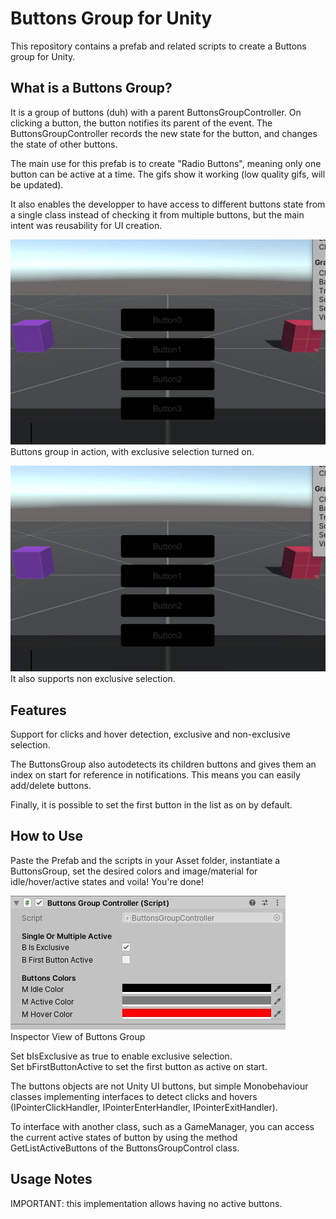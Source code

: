 # Buttons Group for Unity

This repository contains a prefab and related scripts to create a Buttons group for Unity.

## What is a Buttons Group?

It is a group of buttons (duh) with a parent ButtonsGroupController. On clicking a button, the button notifies its parent of the event. The ButtonsGroupController records the new state for the button, and changes the state of other buttons.

The main use for this prefab is to create "Radio Buttons", meaning only one button can be active at a time. The gifs show it working (low quality gifs, will be updated).

It also enables the developper to have access to different buttons state from a single class instead of checking it from multiple buttons, but the main intent was reusability for UI creation.

![Exclusive Selection](img/buttons-group_exclusive.gif)  
Buttons group in action, with exclusive selection turned on.


![Non-Exclusive Selection](img/buttons-group_nonexclusive.gif)  
It also supports non exclusive selection.


## Features

Support for clicks and hover detection, exclusive and non-exclusive selection.

The ButtonsGroup also autodetects its children buttons and gives them an index on start for reference in notifications. This means you can easily add/delete buttons.

Finally, it is possible to set the first button in the list as on by default.


## How to Use

Paste the Prefab and the scripts in your Asset folder, instantiate a ButtonsGroup, set the desired colors and image/material for idle/hover/active states and voila! You're done!

![Inspector View of ButtonsGroup](img/inspector-buttonsGroup.png)   
Inspector View of Buttons Group

Set bIsExclusive as true to enable exclusive selection.  
Set bFirstButtonActive to set the first button as active on start.

The buttons objects are not Unity UI buttons, but simple Monobehaviour classes implementing interfaces to detect clicks and hovers (IPointerClickHandler, IPointerEnterHandler, IPointerExitHandler).

To interface with another class, such as a GameManager, you can access the current active states of button by using the method GetListActiveButtons of the ButtonsGroupControl class.

## Usage Notes

IMPORTANT: this implementation allows having no active buttons.


